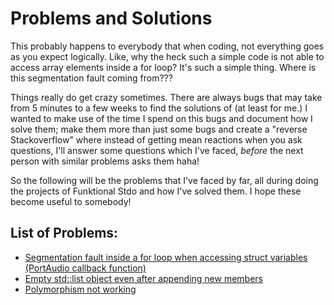 # Problems and Solutions
This probably happens to everybody that when coding, not everything goes as you expect logically. Like, why the heck such a simple code is not able to access array elements inside a for loop? It's such a simple thing. Where is this segmentation fault coming from???

Things really do get crazy sometimes. There are always bugs that may take from 5 minutes to a few weeks to find the solutions of (at least for me.) I wanted to make use of the time I spend on this bugs and document how I solve them; make them more than just some bugs and create a "reverse Stackoverflow" where instead of getting mean reactions when you ask questions, I'll answer some questions which I've faced, *before* the next person with similar problems asks them haha!

So the following will be the problems that I've faced by far, all during doing the projects of Funktional Stdo and how I've solved them. I hope these become useful to somebody!

## List of Problems:
- [Segmentation fault inside a for loop when accessing struct variables (PortAudio callback function)](https://github.com/funktional-stdo/problems-and-solutions/blob/main/segmentation-fault-loop.md)
- [Empty std::list object even after appending new members](https://github.com/funktional-stdo/problems-and-solutions/blob/main/empty-list.md)
- [Polymorphism not working](https://github.com/funktional-stdo/problems-and-solutions/blob/main/polymorphism-not-working.md)
